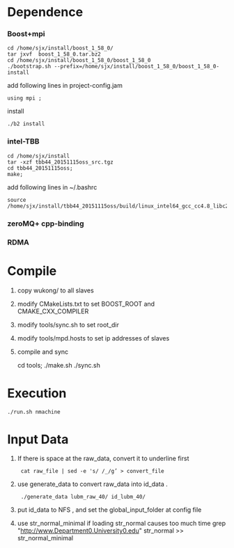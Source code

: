 
# Dependence

### Boost+mpi

    cd /home/sjx/install/boost_1_58_0/  
    tar jxvf  boost_1_58_0.tar.bz2  
    cd /home/sjx/install/boost_1_58_0/boost_1_58_0  
    ./bootstrap.sh --prefix=/home/sjx/install/boost_1_58_0/boost_1_58_0-install  
add following lines in project-config.jam  

    using mpi ;  

install

    ./b2 install  

### intel-TBB


    cd /home/sjx/install  
    tar -xzf tbb44_20151115oss_src.tgz  
    cd tbb44_20151115oss;  
    make;  

add following lines in ~/.bashrc  

    source /home/sjx/install/tbb44_20151115oss/build/linux_intel64_gcc_cc4.8_libc2.19_kernel3.18.24+_release/tbbvars.sh

### zeroMQ+ cpp-binding
### RDMA

# Compile

1. copy wukong/ to all slaves  
2. modify CMakeLists.txt to set BOOST_ROOT and CMAKE_CXX_COMPILER
3. modify tools/sync.sh to set root_dir  
4. modify tools/mpd.hosts to set ip addresses of slaves  
5. compile and sync  


    cd tools;
    ./make.sh
    ./sync.sh

# Execution

    ./run.sh nmachine

# Input Data

1. If there is space at the raw_data, convert it to underline first

        cat raw_file | sed -e 's/ /_/g’ > convert_file
2. use generate_data to convert raw_data into id_data .

        ./generate_data lubm_raw_40/ id_lubm_40/
3. put id_data to NFS , and set the global_input_folder at config file

4. use str_normal_minimal if loading str_normal causes too much time
    grep "<http://www.Department0.University0.edu>" str_normal >> str_normal_minimal
